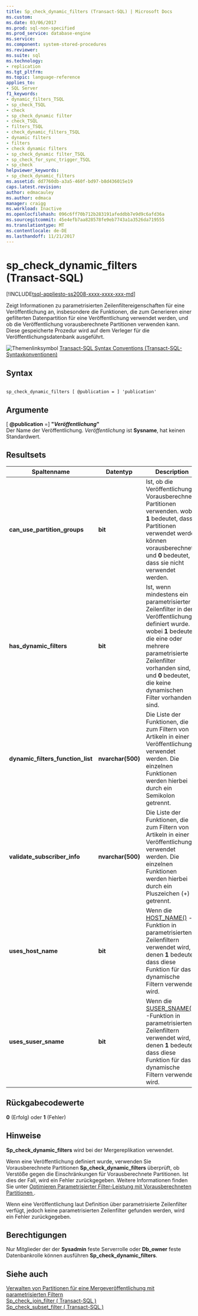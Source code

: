 ```yaml
---
title: Sp_check_dynamic_filters (Transact-SQL) | Microsoft Docs
ms.custom: 
ms.date: 03/06/2017
ms.prod: sql-non-specified
ms.prod_service: database-engine
ms.service: 
ms.component: system-stored-procedures
ms.reviewer: 
ms.suite: sql
ms.technology:
- replication
ms.tgt_pltfrm: 
ms.topic: language-reference
applies_to:
- SQL Server
f1_keywords:
- dynamic_filters_TSQL
- sp_check_TSQL
- check
- sp_check_dynamic filter
- check_TSQL
- filters_TSQL
- check_dynamic_filters_TSQL
- dynamic filters
- filters
- check dynamic filters
- sp_check_dynamic filter_TSQL
- sp_check_for_sync_trigger_TSQL
- sp_check
helpviewer_keywords:
- sp_check_dynamic_filters
ms.assetid: dd7760db-a3a5-460f-bd97-b8d436015e19
caps.latest.revision: 
author: edmacauley
ms.author: edmaca
manager: craigg
ms.workload: Inactive
ms.openlocfilehash: 096c6ff70b712b283191afeddbb7e9d9c6afd36a
ms.sourcegitcommit: 45e4efb7aa828578fe9eb7743a1a3526da719555
ms.translationtype: MT
ms.contentlocale: de-DE
ms.lasthandoff: 11/21/2017
---
```

# <a name="spcheckdynamicfilters-transact-sql"></a>sp_check_dynamic_filters (Transact-SQL)
[!INCLUDE[tsql-appliesto-ss2008-xxxx-xxxx-xxx-md](../../includes/tsql-appliesto-ss2008-xxxx-xxxx-xxx-md.md)]

  Zeigt Informationen zu parametrisierten Zeilenfiltereigenschaften für eine Veröffentlichung an, insbesondere die Funktionen, die zum Generieren einer gefilterten Datenpartition für eine Veröffentlichung verwendet werden, und ob die Veröffentlichung vorausberechnete Partitionen verwenden kann. Diese gespeicherte Prozedur wird auf dem Verleger für die Veröffentlichungsdatenbank ausgeführt.  
  
 ![Themenlinksymbol](../../database-engine/configure-windows/media/topic-link.gif "Topic link icon") [Transact-SQL Syntax Conventions (Transact-SQL-Syntaxkonventionen)](../../t-sql/language-elements/transact-sql-syntax-conventions-transact-sql.md)  
  
## <a name="syntax"></a>Syntax  
  
```  
  
sp_check_dynamic_filters [ @publication = ] 'publication'  
```  
  
## <a name="arguments"></a>Argumente  
 [  **@publication** =] **"***Veröffentlichung***"**  
 Der Name der Veröffentlichung. *Veröffentlichung* ist **Sysname**, hat keinen Standardwert.  
  
## <a name="result-sets"></a>Resultsets  
  
|Spaltenname|Datentyp|Description|  
|-----------------|---------------|-----------------|  
|**can_use_partition_groups**|**bit**|Ist, ob die Veröffentlichung Vorausberechnete Partitionen verwenden. wobei **1** bedeutet, dass Partitionen verwendet werden können vorausberechnete, und **0** bedeutet, dass sie nicht verwendet werden.|  
|**has_dynamic_filters**|**bit**|Ist, wenn mindestens ein parametrisierter Zeilenfilter in der Veröffentlichung definiert wurde. wobei **1** bedeutet, die eine oder mehrere parametrisierte Zeilenfilter vorhanden sind, und **0** bedeutet, die keine dynamischen Filter vorhanden sind.|  
|**dynamic_filters_function_list**|**nvarchar(500)**|Die Liste der Funktionen, die zum Filtern von Artikeln in einer Veröffentlichung verwendet werden. Die einzelnen Funktionen werden hierbei durch ein Semikolon getrennt.|  
|**validate_subscriber_info**|**nvarchar(500)**|Die Liste der Funktionen, die zum Filtern von Artikeln in einer Veröffentlichung verwendet werden. Die einzelnen Funktionen werden hierbei durch ein Pluszeichen (+) getrennt.|  
|**uses_host_name**|**bit**|Wenn die [HOST_NAME()](../../t-sql/functions/host-name-transact-sql.md) -Funktion in parametrisierten Zeilenfiltern verwendet wird, in denen **1** bedeutet, dass diese Funktion für das dynamische Filtern verwendet wird.|  
|**uses_suser_sname**|**bit**|Wenn die [SUSER_SNAME()](../../t-sql/functions/suser-sname-transact-sql.md) -Funktion in parametrisierten Zeilenfiltern verwendet wird, in denen **1** bedeutet, dass diese Funktion für das dynamische Filtern verwendet wird.|  
  
## <a name="return-code-values"></a>Rückgabecodewerte  
 **0** (Erfolg) oder **1** (Fehler)  
  
## <a name="remarks"></a>Hinweise  
 **Sp_check_dynamic_filters** wird bei der Mergereplikation verwendet.  
  
 Wenn eine Veröffentlichung definiert wurde, verwenden Sie Vorausberechnete Partitionen **Sp_check_dynamic_filters** überprüft, ob Verstöße gegen die Einschränkungen für Vorausberechnete Partitionen. Ist dies der Fall, wird ein Fehler zurückgegeben. Weitere Informationen finden Sie unter [Optimieren Parametrisierter Filter-Leistung mit Vorausberechneten Partitionen ](../../relational-databases/replication/merge/parameterized-filters-optimize-for-precomputed-partitions.md).  
  
 Wenn eine Veröffentlichung laut Definition über parametrisierte Zeilenfilter verfügt, jedoch keine parametrisierten Zeilenfilter gefunden werden, wird ein Fehler zurückgegeben.  
  
## <a name="permissions"></a>Berechtigungen  
 Nur Mitglieder der der **Sysadmin** feste Serverrolle oder **Db_owner** feste Datenbankrolle können ausführen **Sp_check_dynamic_filters**.  
  
## <a name="see-also"></a>Siehe auch  
 [Verwalten von Partitionen für eine Mergeveröffentlichung mit parametrisierten Filtern](../../relational-databases/replication/publish/manage-partitions-for-a-merge-publication-with-parameterized-filters.md)   
 [Sp_check_join_filter &#40; Transact-SQL &#41;](../../relational-databases/system-stored-procedures/sp-check-join-filter-transact-sql.md)   
 [Sp_check_subset_filter &#40; Transact-SQL &#41;](../../relational-databases/system-stored-procedures/sp-check-subset-filter-transact-sql.md)  
  
  
